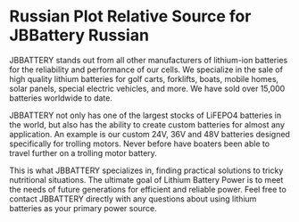 # Russian Plot Relative Source for JBBattery Russian

JBBATTERY stands out from all other manufacturers of lithium-ion batteries for the reliability and performance of our cells. We specialize in the sale of high quality lithium batteries for golf carts, forklifts, boats, mobile homes, solar panels, special electric vehicles, and more. We have sold over 15,000 batteries worldwide to date.

JBBATTERY not only has one of the largest stocks of LiFEPO4 batteries in the world, but also has the ability to create custom batteries for almost any application. An example is our custom 24V, 36V and 48V batteries designed specifically for trolling motors. Never before have boaters been able to travel further on a trolling motor battery.

This is what JBBATTERY specializes in, finding practical solutions to tricky nutritional situations. The ultimate goal of Lithium Battery Power is to meet the needs of future generations for efficient and reliable power. Feel free to contact JBBATTERY directly with any questions about using lithium batteries as your primary power source.
